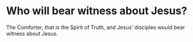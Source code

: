 # Who will bear witness about Jesus?

The Comforter, that is the Spirit of Truth, and Jesus’ disciples would bear witness about Jesus.
